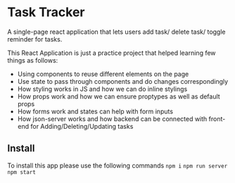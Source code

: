 # Task Tracker

A single-page react application that lets users add task/ delete task/ toggle reminder for tasks. 

This React Application is just a practice project that helped learning few things as follows:
* Using components to reuse different elements on the page
* Use state to pass through components and do changes correspondingly
* How styling works in JS and how we can do inline stylings
* How props work and how we can ensure proptypes as well as default props
* How forms work and states can help with form inputs
* How json-server works and how backend can be connected with front-end for Adding/Deleting/Updating tasks

## Install

To install this app please use the following commands
`npm i`
`npm run server`
`npm start`